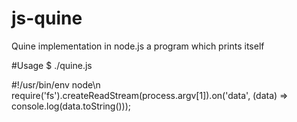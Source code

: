 # js-quine
Quine implementation in node.js a program which prints itself

#Usage
$ ./quine.js

\#!/usr/bin/env node\n
require('fs').createReadStream(process.argv[1]).on('data', (data) => console.log(data.toString()));

